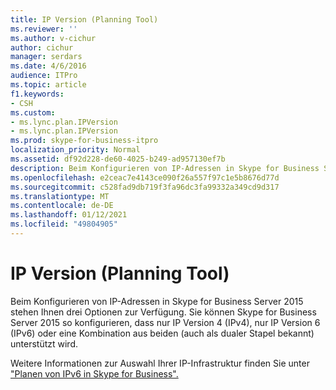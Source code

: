 ```yaml
---
title: IP Version (Planning Tool)
ms.reviewer: ''
ms.author: v-cichur
author: cichur
manager: serdars
ms.date: 4/6/2016
audience: ITPro
ms.topic: article
f1.keywords:
- CSH
ms.custom:
- ms.lync.plan.IPVersion
- ms.lync.plan.IPVersion
ms.prod: skype-for-business-itpro
localization_priority: Normal
ms.assetid: df92d228-de60-4025-b249-ad957130ef7b
description: Beim Konfigurieren von IP-Adressen in Skype for Business Server 2015 stehen Ihnen drei Optionen zur Verfügung. Sie können Skype for Business Server 2015 so konfigurieren, dass nur IP Version 4 (IPv4), nur IP Version 6 (IPv6) oder eine Kombination aus beiden (auch als dualer Stapel bekannt) unterstützt wird.
ms.openlocfilehash: e2ceac7e4143ce090f26a557f97c1e5b8676d77d
ms.sourcegitcommit: c528fad9db719f3fa96dc3fa99332a349cd9d317
ms.translationtype: MT
ms.contentlocale: de-DE
ms.lasthandoff: 01/12/2021
ms.locfileid: "49804905"
---
```

# <a name="ip-version-planning-tool"></a>IP Version (Planning Tool)
 
Beim Konfigurieren von IP-Adressen in Skype for Business Server 2015 stehen Ihnen drei Optionen zur Verfügung. Sie können Skype for Business Server 2015 so konfigurieren, dass nur IP Version 4 (IPv4), nur IP Version 6 (IPv6) oder eine Kombination aus beiden (auch als dualer Stapel bekannt) unterstützt wird.
  
Weitere Informationen zur Auswahl Ihrer IP-Infrastruktur finden Sie unter ["Planen von IPv6 in Skype for Business".](../../plan-your-deployment/network-requirements/ipv6.md)
  

